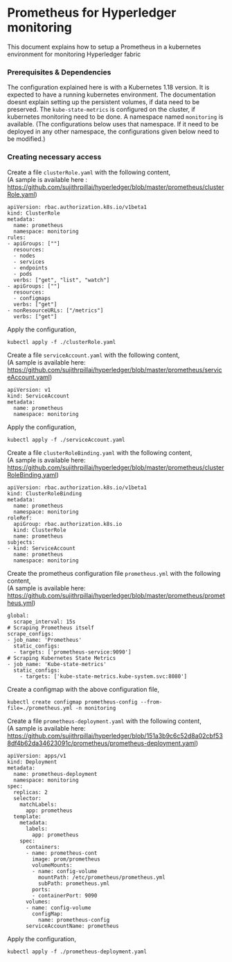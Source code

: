 # Prometheus for Hyperledger monitoring
This document explains how to setup a Prometheus in a kubernetes environment for monitoring Hyperledger fabric

### Prerequisites & Dependencies
The configuration explained here is with a Kubernetes 1.18 version. It is expected to have a running kubernetes environment. The documentation doesnt explain setting up the persistent volumes, if data need to be preserved.
The `kube-state-metrics` is configured on the cluster, if kubernetes monitoring need to be done.
A namespace named `monitoring` is available. (The configurations below uses that namespace. If it need to be deployed in any other  namespace, the configurations given below need to be modified.)
### Creating necessary access
Create a file `clusterRole.yaml` with the following content,   
(A sample is available here : https://github.com/sujithrpillai/hyperledger/blob/master/prometheus/clusterRole.yaml)
```
apiVersion: rbac.authorization.k8s.io/v1beta1
kind: ClusterRole
metadata:
  name: prometheus
  namespace: monitoring
rules:
- apiGroups: [""]
  resources:
  - nodes
  - services
  - endpoints
  - pods
  verbs: ["get", "list", "watch"]
- apiGroups: [""]
  resources:
  - configmaps
  verbs: ["get"]
- nonResourceURLs: ["/metrics"]
  verbs: ["get"]
```
Apply the configuration,
```
kubectl apply -f ./clusterRole.yaml
```
Create a file `serviceAccount.yaml` with the  following content,   
(A sample is available here: https://github.com/sujithrpillai/hyperledger/blob/master/prometheus/serviceAccount.yaml)
```
apiVersion: v1
kind: ServiceAccount
metadata:
  name: prometheus
  namespace: monitoring
```
Apply the configuration,
```
kubectl apply -f ./serviceAccount.yaml
```
Create a file `clusterRoleBinding.yaml` with the following content,  
(A sample is available here: https://github.com/sujithrpillai/hyperledger/blob/master/prometheus/clusterRoleBinding.yaml)
```
apiVersion: rbac.authorization.k8s.io/v1beta1
kind: ClusterRoleBinding
metadata:
  name: prometheus
  namespace: monitoring
roleRef:
  apiGroup: rbac.authorization.k8s.io
  kind: ClusterRole
  name: prometheus
subjects:
- kind: ServiceAccount
  name: prometheus
  namespace: monitoring
```
Create the prometheus configuration file `prometheus.yml` with the following content,  
(A sample is available here: https://github.com/sujithrpillai/hyperledger/blob/master/prometheus/prometheus.yml)
```
global:
  scrape_interval: 15s
# Scraping Prometheus itself
scrape_configs:
- job_name: 'Prometheus'
  static_configs:
  - targets: ['prometheus-service:9090']
# Scraping Kubernetes State Metrics
- job_name: 'Kube-state-metrics'
  static_configs:
    - targets: ['kube-state-metrics.kube-system.svc:8080']
```
Create a configmap with the above configuration file, 
```
kubectl create configmap prometheus-config --from-file=./prometheus.yml -n monitoring
```
Create a file `prometheus-deployment.yaml` with the following content,  
(A sample is available here: https://github.com/sujithrpillai/hyperledger/blob/151a3b9c6c52d8a02cbf538df4b62da34623091c/prometheus/prometheus-deployment.yaml)
```
apiVersion: apps/v1
kind: Deployment
metadata:
  name: prometheus-deployment
  namespace: monitoring
spec:
  replicas: 2
  selector:
    matchLabels:
      app: prometheus
  template:
    metadata:
      labels:
        app: prometheus
    spec:
      containers:
      - name: prometheus-cont
        image: prom/prometheus
        volumeMounts:
        - name: config-volume
          mountPath: /etc/prometheus/prometheus.yml
          subPath: prometheus.yml
        ports:
        - containerPort: 9090
      volumes:
      - name: config-volume
        configMap:
          name: prometheus-config
      serviceAccountName: prometheus
```
Apply the configuration,
```
kubectl apply -f ./prometheus-deployment.yaml
```